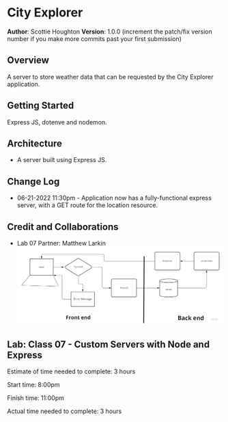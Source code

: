 # City Explorer

**Author**: Scottie Houghton
**Version**: 1.0.0 (increment the patch/fix version number if you make more commits past your first submission)

## Overview
A server to store weather data that can be requested by the City Explorer application.

<!-- Provide a high level overview of what this application is and why you are building it, beyond the fact that it's an assignment for this class. (i.e. What's your problem domain?) -->

## Getting Started
Express JS, dotenve and nodemon.

<!-- What are the steps that a user must take in order to build this app on their own machine and get it running? -->

## Architecture
* A server built using Express JS.
<!-- Provide a detailed description of the application design. What technologies (languages, libraries, etc) you're using, and any other relevant design information. -->

## Change Log
* 06-21-2022 11:30pm - Application now has a fully-functional express server, with a GET route for the location resource.

<!-- Use this area to document the iterative changes made to your application as each feature is successfully implemented. Use time stamps. -->

## Credit and Collaborations
* Lab 07 Partner: Matthew Larkin
![Lab 07](./images/lab07-WRRC.jpg)

<!-- Give credit (and a link) to other people or resources that helped you build this application. -->

## Lab: Class 07 - Custom Servers with Node and Express

Estimate of time needed to complete: 3 hours

Start time: 8:00pm

Finish time: 11:00pm

Actual time needed to complete: 3 hours
